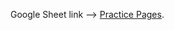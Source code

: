 
Google Sheet link --> [Practice Pages](https://docs.google.com/spreadsheets/d/1sDwYsktAdq4PJGr7nV3YzvXI7_eQ4NQWxhIq3HQXTuY/edit#gid=0).

